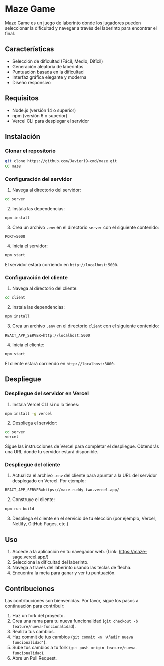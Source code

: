 
# Maze Game

Maze Game es un juego de laberinto donde los jugadores pueden seleccionar la dificultad y navegar a través del laberinto para encontrar el final.

## Características

- Selección de dificultad (Fácil, Medio, Difícil)
- Generación aleatoria de laberintos
- Puntuación basada en la dificultad
- Interfaz gráfica elegante y moderna
- Diseño responsivo

## Requisitos

- Node.js (versión 14 o superior)
- npm (versión 6 o superior)
- Vercel CLI para desplegar el servidor

## Instalación

### Clonar el repositorio

```bash
git clone https://github.com/Javier19-cmd/maze.git
cd maze
```

### Configuración del servidor

1. Navega al directorio del servidor:

```bash
cd server
```

2. Instala las dependencias:

```bash
npm install
```

3. Crea un archivo `.env` en el directorio `server` con el siguiente contenido:

```env
PORT=5000
```

4. Inicia el servidor:

```bash
npm start
```

El servidor estará corriendo en `http://localhost:5000`.

### Configuración del cliente

1. Navega al directorio del cliente:

```bash
cd client
```

2. Instala las dependencias:

```bash
npm install
```

3. Crea un archivo `.env` en el directorio `client` con el siguiente contenido:

```env
REACT_APP_SERVER=http://localhost:5000
```

4. Inicia el cliente:

```bash
npm start
```

El cliente estará corriendo en `http://localhost:3000`.

## Despliegue

### Despliegue del servidor en Vercel

1. Instala Vercel CLI si no lo tienes:

```bash
npm install -g vercel
```

2. Despliega el servidor:

```bash
cd server
vercel
```

Sigue las instrucciones de Vercel para completar el despliegue. Obtendrás una URL donde tu servidor estará disponible.

### Despliegue del cliente

1. Actualiza el archivo `.env` del cliente para apuntar a la URL del servidor desplegado en Vercel. Por ejemplo:

```env
REACT_APP_SERVER=https://maze-ruddy-two.vercel.app/
```

2. Construye el cliente:

```bash
npm run build
```

3. Despliega el cliente en el servicio de tu elección (por ejemplo, Vercel, Netlify, GitHub Pages, etc.)

## Uso

1. Accede a la aplicación en tu navegador web. (Link: https://maze-sage.vercel.app/)
2. Selecciona la dificultad del laberinto.
3. Navega a través del laberinto usando las teclas de flecha.
4. Encuentra la meta para ganar y ver tu puntuación.

## Contribuciones

Las contribuciones son bienvenidas. Por favor, sigue los pasos a continuación para contribuir:

1. Haz un fork del proyecto.
2. Crea una rama para tu nueva funcionalidad (`git checkout -b feature/nueva-funcionalidad`).
3. Realiza tus cambios.
4. Haz commit de tus cambios (`git commit -m 'Añadir nueva funcionalidad'`).
5. Sube tus cambios a tu fork (`git push origin feature/nueva-funcionalidad`).
6. Abre un Pull Request.